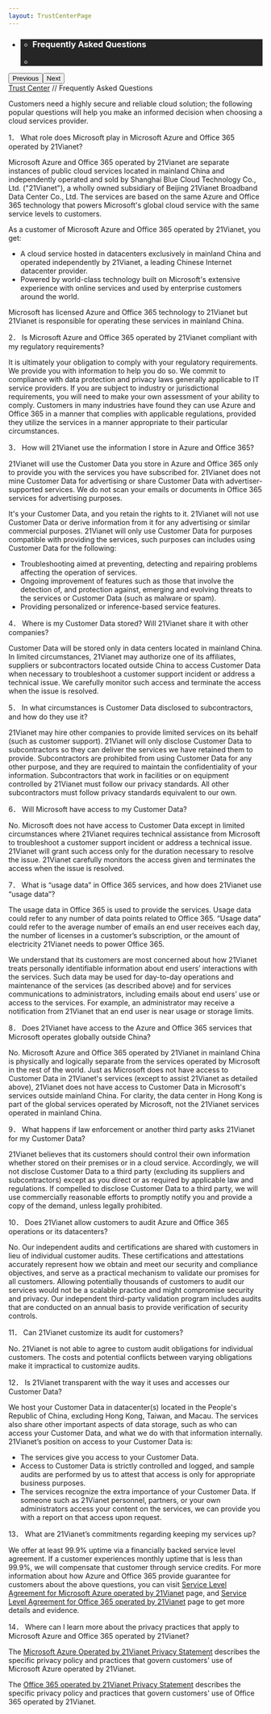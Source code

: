 ```yaml
---
layout: TrustCenterPage
---
```

<div class="row-fluid">
   <div class="span">
      <div>
        <div id="HeroWrapper" data-cols="1" data-view1="1" data-view2="1" data-view3="1" data-view4="1" class="row-fluid wider hero grid-container">
            <div class="span bp0-col-1-1 bp1-col-1-1 bp2-col-1-1 bp3-col-1-1">
                <div bi:type="slideshow" class="slideshow slideshow-hero hero" xmlns:bi="urn:schemas-microsoft-com:mscom:bi">
                    <ul bi:type="list" class="slides">
                        <li id="slide-1" bi:index="0" selectBi="">
                            <div class="heroitem light-foreground" bi:type="heroitem">
                                <div class="media" bi:parenttitle="t1">
                                    <a href="" bi:track="False" bi:titleflag="t1" bi:index="0">
                                        <div data-picture="" data-alt="You are in control of your data" data-disable-swap-below="">
                                            <div data-src="https://c.s-microsoft.com/en-us/CMSImages/MS_TrustCenter_Privacy_Header.jpg?version=dc9c5b9b-c334-7922-892a-15c2cd65053d"></div>
                                            <noscript></noscript>
                                        </div>
                                    </a>
                                </div>
                                <div class="text" bi:type="cta">
                                    <div class="text-container">
                                        <div class="box" style="background: rgba(0,0,0,.85); color: #FFFFFF;">
                                            <ul bi:type="list" class="headerCaption subpageHeaderCaption">
                                                <li class="box-title">
                                                    <h3 class="box-title" bi:type="title" bi:title="t1" style="color: #FFFFFF;">Frequently Asked Questions</h3>
                                                </li>
                                                <li class="box-actions box-description"><a target="_self" class="mscom-link" href=""></a></li>
                                            </ul>
                                        </div>
                                    </div>
                                </div>
                            </div>
                        </li>
                    </ul>
                    <div class="navigation international" bi:track="false">
                        <div class="grid-container settop" data-title-text="Go To Slide "></div>
                    </div>
                    <div class="prev-next" bi:track="false"><button class="prev"><span class="icon-left" aria-hidden="true"></span><span class="screen-reader-text">Previous</span></button><button class="next"><span class="icon-right" aria-hidden="true"></span><span class="screen-reader-text">Next</span></button></div>
                    <div id="play-pause" class="play-pause" style="display:none">
                        <div class="pause"><button id="pauseButton" class="pause_button"><span class="icon-pause" aria-hidden="true"></span><span class="screen-reader-text">Pause</span></button></div>
                        <div class="play"><button id="playButton" class="play_button"><span class="icon-play" aria-hidden="true"></span><span class="screen-reader-text">Play</span></button></div>
                    </div>
                </div>
            </div>
        </div>         
        <div id="BreadcrumbWrapper" data-cols="1" data-view1="1" data-view2="1" data-view3="1" data-view4="1" class="row-fluid grid-container mscom-grid-container breadcrumbs">
            <div class="span bp0-col-1-1 bp1-col-1-1 bp2-col-1-1 bp3-col-1-1"><a target="_self" class="mscom-link" href="../default.html">Trust Center</a> // Frequently Asked Questions
              <!--  <a target="_self" class="mscom-link" href="../privacy/default-cn.html">资源</a> -->
            </div>
        </div>
        <div id="ContentWrapper" data-cols="2" data-view1="1" data-view2="2" data-view3="2" data-view4="2" class="row-fluid subpageBody" style="width:100%!important;">
            <div class="span bp0-col-1-1 bp2-col-2-1 bp3-col-2-1 bp1-col-2-2" style="width:100%!important;">
                <p>Customers need a highly secure and reliable cloud solution; the following popular questions will help you make an informed decision when choosing a cloud services provider.</p>
                <label>1．	What role does Microsoft play in Microsoft Azure and Office 365 operated by 21Vianet?</label><br>
                <p>Microsoft Azure and Office 365 operated by 21Vianet are separate instances of public cloud services located in mainland China and independently operated and sold by Shanghai Blue Cloud Technology Co., Ltd. ("21Vianet"), a wholly owned subsidiary of Beijing 21Vianet Broadband Data Center Co., Ltd. The services are based on the same Azure and Office 365 technology that powers Microsoft's global cloud service with the same service levels to customers.</p>
                <p>As a customer of Microsoft Azure and Office 365 operated by 21Vianet, you get:</p>
                <ul>
                    <li>A cloud service hosted in datacenters exclusively in mainland China and operated independently by 21Vianet, a leading Chinese Internet datacenter provider.</li>
                    <li>Powered by world-class technology built on Microsoft's extensive experience with online services and used by enterprise customers around the world.</li>
                </ul>
                <p>Microsoft has licensed Azure and Office 365 technology to 21Vianet but 21Vianet is responsible for operating these services in mainland China.</p>
                <label>2．	Is Microsoft Azure and Office 365 operated by 21Vianet compliant with my regulatory requirements?</label><br>
                <p>It is ultimately your obligation to comply with your regulatory requirements. We provide you with information to help you do so. We commit to compliance with data protection and privacy laws generally applicable to IT service providers. If you are subject to industry or jurisdictional requirements, you will need to make your own assessment of your ability to comply. Customers in many industries have found they can use Azure and Office 365 in a manner that complies with applicable regulations, provided they utilize the services in a manner appropriate to their particular circumstances.</p>
                <label>3．	How will 21Vianet use the information I store in Azure and Office 365?</label><br>
                <p>21Vianet will use the Customer Data you store in Azure and Office 365 only to provide you with the services you have subscribed for. 21Vianet does not mine Customer Data for advertising or share Customer Data with advertiser-supported services. We do not scan your emails or documents in Office 365 services for advertising purposes.</p>
                <p>It's your Customer Data, and you retain the rights to it. 21Vianet will not use Customer Data or derive information from it for any advertising or similar commercial purposes. 21Vianet will only use Customer Data for purposes compatible with providing the services, such purposes can includes using Customer Data for the following:<p>
                <ul>
                    <li>Troubleshooting aimed at preventing, detecting and repairing problems affecting the operation of services.</li>
                    <li>Ongoing improvement of features such as those that involve the detection of, and protection against, emerging and evolving threats to the services or Customer Data (such as malware or spam).</li>
                    <li>Providing personalized or inference-based service features.</li>
                </ul>
                <label>4．	Where is my Customer Data stored? Will 21Vianet share it with other companies?</label><br>
                <p>Customer Data will be stored only in data centers located in mainland China. In limited circumstances, 21Vianet may authorize one of its affiliates, suppliers or subcontractors located outside China to access Customer Data when necessary to troubleshoot a customer support incident or address a technical issue. We carefully monitor such access and terminate the access when the issue is resolved.<p>
                <label>5．	In what circumstances is Customer Data disclosed to subcontractors, and how do they use it?</label><br>
                <p>21Vianet may hire other companies to provide limited services on its behalf (such as customer support). 21Vianet will only disclose Customer Data to subcontractors so they can deliver the services we have retained them to provide. Subcontractors are prohibited from using Customer Data for any other purpose, and they are required to maintain the confidentiality of your information. Subcontractors that work in facilities or on equipment controlled by 21Vianet must follow our privacy standards. All other subcontractors must follow privacy standards equivalent to our own.<p>
                <label>6．	Will Microsoft have access to my Customer Data?</label><br>
                <p>No. Microsoft does not have access to Customer Data except in limited circumstances where 21Vianet requires technical assistance from Microsoft to troubleshoot a customer support incident or address a technical issue. 21Vianet will grant such access only for the duration necessary to resolve the issue. 21Vianet carefully monitors the access given and terminates the access when the issue is resolved.<p>
                <label>7．	What is “usage data” in Office 365 services, and how does 21Vianet use “usage data”?</label><br>
                <p>The usage data in Office 365 is used to provide the services. Usage data could refer to any number of data points related to Office 365. “Usage data” could refer to the average number of emails an end user receives each day, the number of licenses in a customer’s subscription, or the amount of electricity 21Vianet needs to power Office 365.<p>
                <p>We understand that its customers are most concerned about how 21Vianet treats personally identifiable information about end users’ interactions with the services. Such data may be used for day-to-day operations and maintenance of the services (as described above) and for services communications to administrators, including emails about end users’ use or access to the services. For example, an administrator may receive a notification from 21Vianet that an end user is near usage or storage limits.<p>
                <label>8．	Does 21Vianet have access to the Azure and Office 365 services that Microsoft operates globally outside China?</label><br>
                <p>No. Microsoft Azure and Office 365 operated by 21Vianet in mainland China is physically and logically separate from the services operated by Microsoft in the rest of the world. Just as Microsoft does not have access to Customer Data in 21Vianet's services (except to assist 21Vianet as detailed above), 21Vianet does not have access to Customer Data in Microsoft's services outside mainland China. For clarity, the data center in Hong Kong is part of the global services operated by Microsoft, not the 21Vianet services operated in mainland China.<p>
                <label>9．	What happens if law enforcement or another third party asks 21Vianet for my Customer Data?</label><br>
                <p>21Vianet believes that its customers should control their own information whether stored on their premises or in a cloud service. Accordingly, we will not disclose Customer Data to a third party (excluding its suppliers and subcontractors) except as you direct or as required by applicable law and regulations. If compelled to disclose Customer Data to a third party, we will use commercially reasonable efforts to promptly notify you and provide a copy of the demand, unless legally prohibited.<p>
                <label>10．	Does 21Vianet allow customers to audit Azure and Office 365 operations or its datacenters?</label><br>
                <p>No. Our independent audits and certifications are shared with customers in lieu of individual customer audits. These certifications and attestations accurately represent how we obtain and meet our security and compliance objectives, and serve as a practical mechanism to validate our promises for all customers. Allowing potentially thousands of customers to audit our services would not be a scalable practice and might compromise security and privacy. Our independent third-party validation program includes audits that are conducted on an annual basis to provide verification of security controls.<p>
                <label>11．	Can 21Vianet customize its audit for customers?</label><br>
                <p>No. 21Vianet is not able to agree to custom audit obligations for individual customers. The costs and potential conflicts between varying obligations make it impractical to customize audits.<p>
                <label>12．	Is 21Vianet transparent with the way it uses and accesses our Customer Data?</label><br>
                <p>We host your Customer Data in datacenter(s) located in the People's Republic of China, excluding Hong Kong, Taiwan, and Macau. The services also share other important aspects of data storage, such as who can access your Customer Data, and what we do with that information internally. 21Vianet’s position on access to your Customer Data is:<p>
                <ul>
                    <li>The services give you access to your Customer Data.</li>
                    <li>Access to Customer Data is strictly controlled and logged, and sample audits are performed by us to attest that access is only for appropriate business purposes.</li>
                    <li>The services recognize the extra importance of your Customer Data. If someone such as 21Vianet personnel, partners, or your own administrators access your content on the services, we can provide you with a report on that access upon request.</li>
                </ul>
                <label>13．	What are 21Vianet’s commitments regarding keeping my services up?</label><br>
                <p>We offer at least 99.9% uptime via a financially backed service level agreement. If a customer experiences monthly uptime that is less than 99.9%, we will compensate that customer through service credits. For more information about how Azure and Office 365 provide guarantee for customers about the above questions, you can visit <a target="_self" class="mscom-link" href="https://www.azure.cn/support/legal/sla">Service Level Agreement for Microsoft Azure operated by 21Vianet</a> page, and <a target="_self" class="mscom-link" href="http://www.21vbluecloud.com/office365/O365-SLA/">Service Level Agreement for Office 365 operated by 21Vianet</a> page to get more details and evidence.<p>
                <label>14．	Where can I learn more about the privacy practices that apply to Microsoft Azure and Office 365 operated by 21Vianet?</label><br>
                <p>The <a target="_self" class="mscom-link" href="https://www.azure.cn/support/legal/privacy-statement/">Microsoft Azure Operated by 21Vianet Privacy Statement</a> describes the specific privacy policy and practices that govern customers' use of Microsoft Azure operated by 21Vianet.<p>
                <p>The <a target="_self" class="mscom-link" href="http://www.21vbluecloud.com/office365/O365-Privacy/">Office 365 operated by 21Vianet Privacy Statement</a> describes the specific privacy policy and practices that govern customers' use of Office 365 operated by 21Vianet.<p>
            </div>
  <!--
                <div data-cols="1" data-view1="1" data-view2="1" data-view3="1" data-view4="1" class="row-fluid" id="key_privacy_info">
                    <div class="span bp0-col-1-1 bp1-col-1-1 bp2-col-1-1 bp3-col-1-1">
                        <div class="span bp0-col-1-1 bp1-col-1-1 bp2-col-1-1 bp3-col-1-1">
                        <h1>重要隐私信息</h1>
                       <label><a target="_self" class="mscom-link" href="http://trustcenterstage.chinacloudsites.cn/transparency/you_know_where-cn.html">数据中心位置</a></label><br/> 
                       <label><a target="_self" class="mscom-link" href="../transparency/default-cn.html#Who-can-access-Customer-Data">数据访问策略</a></label><br/> 
                       <label><a target="_self" class="mscom-link" href="http://trustcenterstage.chinacloudsites.cn/privacy/you-are-in-control-of-your-data-cn.html#leave_service">数据保留策略</a></label><br/> 
                       <label><a target="_self" class="mscom-link" href="http://trustcenterstage.chinacloudsites.cn/privacy/you-own-your-data-cn.html#shiji_contract">分包商策略</a></label><br/> 
                       <label><a target="_self" class="mscom-link" href="http://trustcenterstage.chinacloudsites.cn/privacy/default-cn.html#data_other">微软如何定义数据</a></label><br/> 
                    </div>
                    </div>
                </div>
                <div id="SideBarWrapper" data-cols="1" data-view1="1" data-view2="1" data-view3="1" data-view4="1" class="row-fluid">
                    <div id="HelpfulInformation" class="span bp0-col-1-1 bp1-col-1-1 bp2-col-1-1 bp3-col-1-1">
                        <h1>更多信息</h1>
                        <label><a target="_self" class="mscom-link" href="../transparency/default-cn.html#When-law-enforcement-or-a-third-party-askes-for-Customer-Data">我们如何响应执法机关或其他第三方向世纪互联索要客户数据的要求 </a></label><br/>
                        <label><a target="_self" class="mscom-link" href="http://trustcenterstage.chinacloudsites.cn/security/encryption.html">微软云加密</a></label><br/>
                        <label><a target="_self" class="mscom-link" href="https://wacnstorage.blob.core.chinacloudapi.cn/marketing-resource/documents/Protecting_Data_and_Privacy_in_the_Cloud_CN_final20160125.pdf">保护云中数据和隐私(864 KB, PDF)</a></label><br/>
                        <label><a target="_self" class="mscom-link" href="../compliance/default-cn#ISO/IEC_27001">ISO / IEC 27001简介</a></label><br/>
                    </div>
                </div>-->
            </div> 
        </div>        
     </div>
   </div>
</div>
<div class="row-fluid" data-view4="1" data-view3="1" data-view2="1" data-view1="1" data-cols="1">
   <div class="span bp0-col-1-1 bp1-col-1-1 bp2-col-1-1 bp3-col-1-1"></div>
</div>
